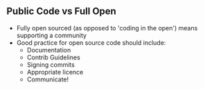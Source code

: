 ## Public Code vs Full Open

- Fully open sourced (as opposed to 'coding in the open') means supporting a community
- Good practice for open source code should include:
  - Documentation
  - Contrib Guidelines
  - Signing commits
  - Appropriate licence
  - Communicate!
